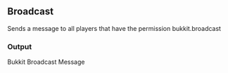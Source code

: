 ## Broadcast

Sends a message to all players that have the permission bukkit.broadcast
<br>

### Output
Bukkit Broadcast Message
<br>
